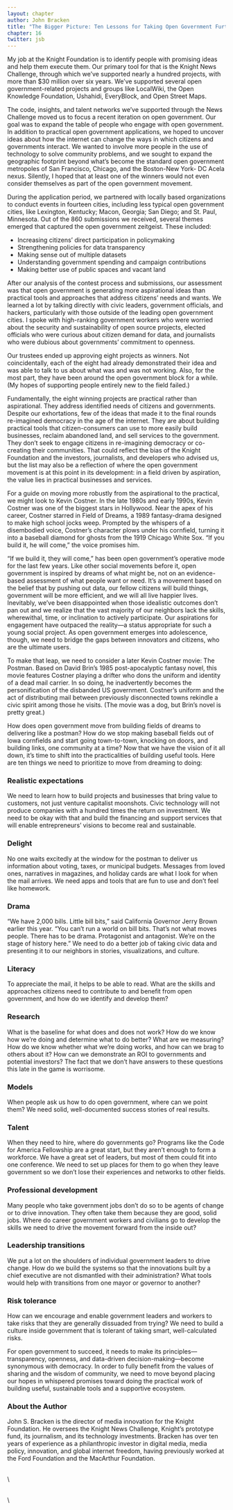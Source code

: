 ```yaml
---
layout: chapter
author: John Bracken
title: "The Bigger Picture: Ten Lessons for Taking Open Government Further"
chapter: 16
twitter: jsb
---
```


My job at the Knight Foundation is to identify people with promising
ideas and help them execute them. Our primary tool for that is the
Knight News Challenge, through which we’ve supported nearly a hundred
projects, with more than \$30 million over six years. We’ve supported
several open government-related projects and groups like LocalWiki, the
Open Knowledge Foundation, Ushahidi, EveryBlock, and Open Street Maps.

The code, insights, and talent networks we’ve supported through the News
Challenge moved us to focus a recent iteration on open government. Our
goal was to expand the table of people who engage with open government.
In addition to practical open government applications, we hoped to
uncover ideas about how the internet can change the ways in which
citizens and governments interact. We wanted to involve more people in
the use of technology to solve community problems, and we sought to
expand the geographic footprint beyond what’s become the standard open
government metropoles of San Francisco, Chicago, and the Boston-New
York- DC Acela nexus. Silently, I hoped that at least one of the winners
would not even consider themselves as part of the open government
movement.

During the application period, we partnered with locally based
organizations to conduct events in fourteen cities, including less
typical open government cities, like Lexington, Kentucky; Macon,
Georgia; San Diego; and St. Paul, Minnesota. Out of the 860 submissions
we received, several themes emerged that captured the open government
zeitgeist. These included:

-   Increasing citizens’ direct participation in policymaking
-   Strengthening policies for data transparency
-   Making sense out of multiple datasets
-   Understanding government spending and campaign contributions
-   Making better use of public spaces and vacant land

After our analysis of the contest process and submissions, our
assessment was that open government is generating more aspirational
ideas than practical tools and approaches that address citizens’ needs
and wants. We learned a lot by talking directly with civic leaders,
government officials, and hackers, particularly with those outside of
the leading open government cities. I spoke with high-ranking government
workers who were worried about the security and sustainability of open
source projects, elected officials who were curious about citizen demand
for data, and journalists who were dubious about governments’ commitment
to openness.

Our trustees ended up approving eight projects as winners. Not
coincidentally, each of the eight had already demonstrated their idea
and was able to talk to us about what was and was not working. Also, for
the most part, they have been around the open government block for a
while. (My hopes of supporting people entirely new to the field failed.)

Fundamentally, the eight winning projects are practical rather than
aspirational. They address identified needs of citizens and governments.
Despite our exhortations, few of the ideas that made it to the final
rounds re-imagined democracy in the age of the internet. They are about
building practical tools that citizen-consumers can use to more easily
build businesses, reclaim abandoned land, and sell services to the
government. They don’t seek to engage citizens in re-imagining democracy
or co-creating their communities. That could reflect the bias of the
Knight Foundation and the investors, journalists, and developers who
advised us, but the list may also be a reflection of where the open
government movement is at this point in its development: in a field
driven by aspiration, the value lies in practical businesses and
services.

For a guide on moving more robustly from the aspirational to the
practical, we might look to Kevin Costner. In the late 1980s and early
1990s, Kevin Costner was one of the biggest stars in Hollywood. Near the
apex of his career, Costner starred in Field of Dreams, a 1989
fantasy-drama designed to make high school jocks weep. Prompted by the
whispers of a disembodied voice, Costner’s character plows under his
cornfield, turning it into a baseball diamond for ghosts from the 1919
Chicago White Sox. “If you build it, he will come,” the voice promises
him.

“If we build it, they will come,” has been open government’s operative
mode for the last few years. Like other social movements before it, open
government is inspired by dreams of what might be, not on an
evidence-based assessment of what people want or need. It’s a movement
based on the belief that by pushing out data, our fellow citizens will
build things, government will be more efficient, and we will all live
happier lives. Inevitably, we’ve been disappointed when those idealistic
outcomes don’t pan out and we realize that the vast majority of our
neighbors lack the skills, wherewithal, time, or inclination to actively
participate. Our aspirations for engagement have outpaced the reality—a
status appropriate for such a young social project. As open government
emerges into adolescence, though, we need to bridge the gaps between
innovators and citizens, who are the ultimate users.

To make that leap, we need to consider a later Kevin Costner movie: The
Postman. Based on David Brin’s 1985 post-apocalyptic fantasy novel, this
movie features Costner playing a drifter who dons the uniform and
identity of a dead mail carrier. In so doing, he inadvertently becomes
the personification of the disbanded US government. Costner’s uniform
and the act of distributing mail between previously disconnected towns
rekindle a civic spirit among those he visits. (The movie was a dog, but
Brin’s novel is pretty great.)

How does open government move from building fields of dreams to
delivering like a postman? How do we stop making baseball fields out of
Iowa cornfields and start going town-to-town, knocking on doors, and
building links, one community at a time? Now that we have the vision of
it all down, it’s time to shift into the practicalities of building
useful tools. Here are ten things we need to prioritize to move from
dreaming to doing:

### Realistic expectations

We need to learn how to build projects and businesses that bring value
to customers, not just venture capitalist moonshots. Civic technology
will not produce companies with a hundred times the return on
investment. We need to be okay with that and build the financing and
support services that will enable entrepreneurs’ visions to become real
and sustainable.

### Delight

No one waits excitedly at the window for the postman to deliver us
information about voting, taxes, or municipal budgets. Messages from
loved ones, narratives in magazines, and holiday cards are what I look
for when the mail arrives. We need apps and tools that are fun to use
and don’t feel like homework.

### Drama

“We have 2,000 bills. Little bill bits,” said California Governor Jerry
Brown earlier this year. “You can’t run a world on bill bits. That’s not
what moves people. There has to be drama. Protagonist and antagonist.
We’re on the stage of history here.” We need to do a better job of
taking civic data and presenting it to our neighbors in stories,
visualizations, and culture.

### Literacy

To appreciate the mail, it helps to be able to read. What are the skills
and approaches citizens need to contribute to and benefit from open
government, and how do we identify and develop them?

### Research 

What is the baseline for what does and does not work? How do we know how
we’re doing and determine what to do better? What are we measuring? How
do we know whether what we’re doing works, and how can we brag to others
about it? How can we demonstrate an ROI to governments and potential
investors? The fact that we don’t have answers to these questions this
late in the game is worrisome.

### Models 

When people ask us how to do open government, where can we point them?
We need solid, well-documented success stories of real results.

### Talent 

When they need to hire, where do governments go? Programs like the Code
for America Fellowship are a great start, but they aren’t enough to form
a workforce. We have a great set of leaders, but most of them could fit
into one conference. We need to set up places for them to go when they
leave government so we don’t lose their experiences and networks to
other fields.

### Professional development 

Many people who take government jobs don’t do so to be agents of change
or to drive innovation. They often take them because they are good,
solid jobs. Where do career government workers and civilians go to
develop the skills we need to drive the movement forward from the inside
out?

### Leadership transitions 

We put a lot on the shoulders of individual government leaders to drive
change. How do we build the systems so that the innovations built by a
chief executive are not dismantled with their administration? What tools
would help with transitions from one mayor or governor to another?

### Risk tolerance 

How can we encourage and enable government leaders and workers to take
risks that they are generally dissuaded from trying? We need to build a
culture inside government that is tolerant of taking smart,
well-calculated risks.

For open government to succeed, it needs to make its
principles—transparency, openness, and data-driven
decision-making—become synonymous with democracy. In order to fully
benefit from the values of sharing and the wisdom of community, we need
to move beyond placing our hopes in whispered promises toward doing the
practical work of building useful, sustainable tools and a supportive
ecosystem.

### About the Author 

John S. Bracken is the director of media innovation for the Knight
Foundation. He oversees the Knight News Challenge, Knight’s prototype
fund, its journalism, and its technology investments. Bracken has over
ten years of experience as a philanthropic investor in digital media,
media policy, innovation, and global internet freedom, having previously
worked at the Ford Foundation and the MacArthur Foundation.

\
\

\
\

